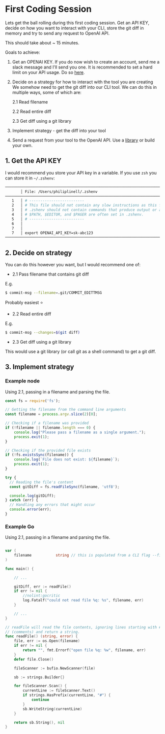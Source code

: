 # First Coding Session

Lets get the ball rolling during this first coding session. Get an API KEY,
decide on how you want to interact with your CLI, store the git diff in memory
and try to send any request to OpenAI API.

This should take about ~ 15 minutes.

Goals to achieve:

1. Get an OPENAI KEY. If you do now wish to create an account, send me a slack
   message and I'll send you one.
   It is recommended to set a hard limit on your API usage. Do so
   [here](https://platform.openai.com/account/billing/limits).

2. Decide on a strategy for how to interact with the tool you are creating
	We somehow need to get the git diff into our CLI tool. We can do this in
	multiple ways, some of which are:

    2.1 Read filename

    2.2 Read entire diff

    2.3 Get diff using a git library

3. Implement strategy - get the diff into your tool

4. Send a request from your tool to the OpenAI API.
    Use a [library](https://platform.openai.com/docs/libraries) or build your
    own.

## 1. Get the API KEY

I would recommend you store your API key in a variable.
If you use `zsh` you can store it in `~/.zshenv`:

```sh
──────────────────────────────────────────────────────────────────────────────────────────
       │ File: /Users/philiplinell/.zshenv
──────────────────────────────────────────────────────────────────────────────────────────
   1   │ # -------------------------
   2   │ # This file should not contain any slow instructions as this file is always sourced.
   3   │ # .zshenv should not contain commands that produce output or assume the shell is attached to a tty.
   4   │ # $PATH, $EDITOR, and $PAGER are often set in .zshenv.
   5   │ # -------------------------
   6   │
   7   │
   7   │ export OPENAI_API_KEY=sk-abc123
──────────────────────────────────────────────────────────────────────────────────────────
```

## 2. Decide on strategy

You can do this however you want, but I would recommend one of:

* 2.1 Pass filename that contains git diff

E.g.
```sh
$ commit-msg --filename=.git/COMMIT_EDITTMSG
```

Probably easiest ⭐

* 2.2 Read entire diff

E.g.
```sh
$ commit-msg --changes=$(git diff)
```

* 2.3 Get diff using a git library

This would use a git library (or call git as a shell command) to get a git diff.

## 3. Implement strategy

### Example node

Using 2.1, passing in a filename and parsing the file.

```javascript
const fs = require('fs');

// Getting the filename from the command line arguments
const filename = process.argv.slice(2)[0];

// Checking if a filename was provided
if (!filename || filename.length === 0) {
    console.log("Please pass a filename as a single argument.");
    process.exit(1);
}

// Checking if the provided file exists
if (!fs.existsSync(filename)) {
    console.log(`File does not exist: ${filename}`);
    process.exit(1);
}

try {
  // Reading the file's content
  const gitDiff = fs.readFileSync(filename, 'utf8');

  console.log(gitDiff);
} catch (err) {
  // Handling any errors that might occur
  console.error(err);
}
```

### Example Go

Using 2.1, passing in a filename and parsing the file.

```go

var (
	filename           string // this is populated from a CLI flag --file
)

func main() {

	// ...

	gitDiff, err := readFile()
	if err != nil {
		//nolint:gocritic
		log.Fatalf("could not read file %q: %s", filename, err)
	}

	// ...
}

// readFile will read the file contents, ignoring lines starting with #
// (comments) and return a string.
func readFile() (string, error) {
	file, err := os.Open(filename)
	if err != nil {
		return "", fmt.Errorf("open file %q: %w", filename, err)
	}
	defer file.Close()

	fileScanner := bufio.NewScanner(file)

	sb := strings.Builder{}

	for fileScanner.Scan() {
		currentLine := fileScanner.Text()
		if strings.HasPrefix(currentLine, "#") {
			continue
		}
		sb.WriteString(currentLine)
	}

	return sb.String(), nil
}
```

